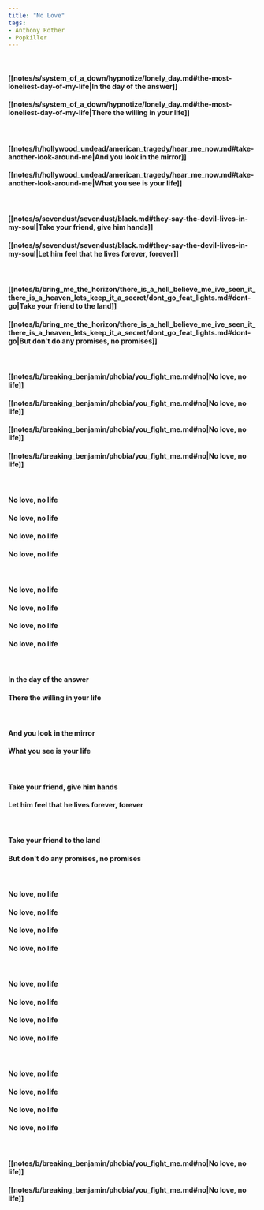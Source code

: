 ```yaml
---
title: "No Love"
tags:
- Anthony Rother
- Popkiller
---
```

&nbsp;
#### [[notes/s/system_of_a_down/hypnotize/lonely_day.md#the-most-loneliest-day-of-my-life|In the day of the answer]]
#### [[notes/s/system_of_a_down/hypnotize/lonely_day.md#the-most-loneliest-day-of-my-life|There the willing in your life]]
&nbsp;
#### [[notes/h/hollywood_undead/american_tragedy/hear_me_now.md#take-another-look-around-me|And you look in the mirror]]
#### [[notes/h/hollywood_undead/american_tragedy/hear_me_now.md#take-another-look-around-me|What you see is your life]]
&nbsp;
#### [[notes/s/sevendust/sevendust/black.md#they-say-the-devil-lives-in-my-soul|Take your friend, give him hands]]
#### [[notes/s/sevendust/sevendust/black.md#they-say-the-devil-lives-in-my-soul|Let him feel that he lives forever, forever]]
&nbsp;
#### [[notes/b/bring_me_the_horizon/there_is_a_hell_believe_me_ive_seen_it_there_is_a_heaven_lets_keep_it_a_secret/dont_go_feat_lights.md#dont-go|Take your friend to the land]]
#### [[notes/b/bring_me_the_horizon/there_is_a_hell_believe_me_ive_seen_it_there_is_a_heaven_lets_keep_it_a_secret/dont_go_feat_lights.md#dont-go|But don't do any promises, no promises]]
&nbsp;
#### [[notes/b/breaking_benjamin/phobia/you_fight_me.md#no|No love, no life]]
#### [[notes/b/breaking_benjamin/phobia/you_fight_me.md#no|No love, no life]]
#### [[notes/b/breaking_benjamin/phobia/you_fight_me.md#no|No love, no life]]
#### [[notes/b/breaking_benjamin/phobia/you_fight_me.md#no|No love, no life]]
&nbsp;
#### No love, no life
#### No love, no life
#### No love, no life
#### No love, no life
&nbsp;
#### No love, no life
#### No love, no life
#### No love, no life
#### No love, no life
&nbsp;
#### In the day of the answer
#### There the willing in your life
&nbsp;
#### And you look in the mirror
#### What you see is your life
&nbsp;
#### Take your friend, give him hands
#### Let him feel that he lives forever, forever
&nbsp;
#### Take your friend to the land
#### But don't do any promises, no promises
&nbsp;
#### No love, no life
#### No love, no life
#### No love, no life
#### No love, no life
&nbsp;
#### No love, no life
#### No love, no life
#### No love, no life
#### No love, no life
&nbsp;
#### No love, no life
#### No love, no life
#### No love, no life
#### No love, no life
&nbsp;
#### [[notes/b/breaking_benjamin/phobia/you_fight_me.md#no|No love, no life]]
#### [[notes/b/breaking_benjamin/phobia/you_fight_me.md#no|No love, no life]]
